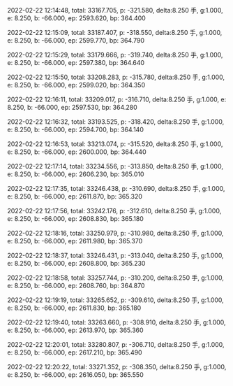 2022-02-22 12:14:48, total: 33167.705, p: -321.580, delta:8.250 手, g:1.000, e: 8.250, b: -66.000, ep: 2593.620, bp: 364.400

2022-02-22 12:15:09, total: 33187.407, p: -318.550, delta:8.250 手, g:1.000, e: 8.250, b: -66.000, ep: 2599.770, bp: 364.790

2022-02-22 12:15:29, total: 33179.666, p: -319.740, delta:8.250 手, g:1.000, e: 8.250, b: -66.000, ep: 2597.380, bp: 364.640

2022-02-22 12:15:50, total: 33208.283, p: -315.780, delta:8.250 手, g:1.000, e: 8.250, b: -66.000, ep: 2599.020, bp: 364.350

2022-02-22 12:16:11, total: 33209.017, p: -316.710, delta:8.250 手, g:1.000, e: 8.250, b: -66.000, ep: 2597.530, bp: 364.280

2022-02-22 12:16:32, total: 33193.525, p: -318.420, delta:8.250 手, g:1.000, e: 8.250, b: -66.000, ep: 2594.700, bp: 364.140

2022-02-22 12:16:53, total: 33213.074, p: -315.520, delta:8.250 手, g:1.000, e: 8.250, b: -66.000, ep: 2600.000, bp: 364.440

2022-02-22 12:17:14, total: 33234.556, p: -313.850, delta:8.250 手, g:1.000, e: 8.250, b: -66.000, ep: 2606.230, bp: 365.010

2022-02-22 12:17:35, total: 33246.438, p: -310.690, delta:8.250 手, g:1.000, e: 8.250, b: -66.000, ep: 2611.870, bp: 365.320

2022-02-22 12:17:56, total: 33242.176, p: -312.610, delta:8.250 手, g:1.000, e: 8.250, b: -66.000, ep: 2608.830, bp: 365.180

2022-02-22 12:18:16, total: 33250.979, p: -310.980, delta:8.250 手, g:1.000, e: 8.250, b: -66.000, ep: 2611.980, bp: 365.370

2022-02-22 12:18:37, total: 33246.431, p: -313.040, delta:8.250 手, g:1.000, e: 8.250, b: -66.000, ep: 2608.800, bp: 365.230

2022-02-22 12:18:58, total: 33257.744, p: -310.200, delta:8.250 手, g:1.000, e: 8.250, b: -66.000, ep: 2608.760, bp: 364.870

2022-02-22 12:19:19, total: 33265.652, p: -309.610, delta:8.250 手, g:1.000, e: 8.250, b: -66.000, ep: 2611.830, bp: 365.180

2022-02-22 12:19:40, total: 33263.660, p: -308.910, delta:8.250 手, g:1.000, e: 8.250, b: -66.000, ep: 2613.970, bp: 365.360

2022-02-22 12:20:01, total: 33280.807, p: -306.710, delta:8.250 手, g:1.000, e: 8.250, b: -66.000, ep: 2617.210, bp: 365.490

2022-02-22 12:20:22, total: 33271.352, p: -308.350, delta:8.250 手, g:1.000, e: 8.250, b: -66.000, ep: 2616.050, bp: 365.550